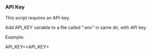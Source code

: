 
### API Key
This script requires an API-key.

Add API_KEY variable to a file called ".env" in same dir, with API key.

Example:

API_KEY=<API_KEY>
